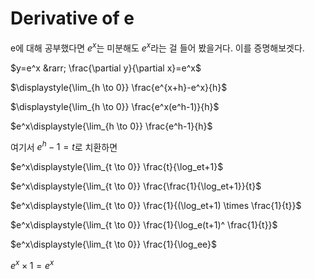 # Derivative of e

e에 대해 공부했다면 $e^x$는 미분해도 $e^x$라는 걸 들어 봤을거다.
이를 증명해보겟다.

$y=e^x &rarr; \frac{\partial y}{\partial x}=e^x$

$\displaystyle{\lim_{h \to 0}} \frac{e^{x+h}-e^x}{h}$

$\displaystyle{\lim_{h \to 0}} \frac{e^x(e^h-1)}{h}$

$e^x\displaystyle{\lim_{h \to 0}} \frac{e^h-1}{h}$

여기서 $e^h-1=t$로 치환하면

$e^x\displaystyle{\lim_{t \to 0}} \frac{t}{\log_et+1}$

$e^x\displaystyle{\lim_{t \to 0}} \frac{\frac{1}{\log_et+1}}{t}$

$e^x\displaystyle{\lim_{t \to 0}} \frac{1}{(\log_et+1) \times \frac{1}{t}}$

$e^x\displaystyle{\lim_{t \to 0}} \frac{1}{\log_e(t+1)^ \frac{1}{t}}$

$e^x\displaystyle{\lim_{t \to 0}} \frac{1}{\log_ee}$

$e^x \times 1 = e^x$
